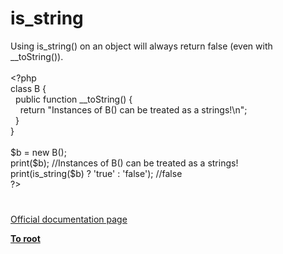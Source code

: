# is_string




<div class="phpcode"><span class="html">
Using is_string() on an object will always return false (even with __toString()).<br><br><span class="default">&lt;?php<br></span><span class="keyword">class </span><span class="default">B </span><span class="keyword">{<br>&#xA0; public function </span><span class="default">__toString</span><span class="keyword">() {<br>&#xA0; &#xA0; return </span><span class="string">&quot;Instances of B() can be treated as a strings!\n&quot;</span><span class="keyword">;<br>&#xA0; }<br>}&#xA0; <br><br></span><span class="default">$b </span><span class="keyword">= new </span><span class="default">B</span><span class="keyword">();<br>print(</span><span class="default">$b</span><span class="keyword">); </span><span class="comment">//Instances of B() can be treated as a strings!<br></span><span class="keyword">print(</span><span class="default">is_string</span><span class="keyword">(</span><span class="default">$b</span><span class="keyword">) ? </span><span class="string">&apos;true&apos; </span><span class="keyword">: </span><span class="string">&apos;false&apos;</span><span class="keyword">); </span><span class="comment">//false<br></span><span class="default">?&gt;</span>
</span>
</div>
  

#

[Official documentation page](https://www.php.net/manual/en/function.is-string.php)

**[To root](/README.md)**